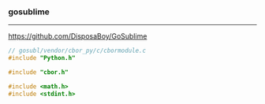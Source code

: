 ### gosublime
---
https://github.com/DisposaBoy/GoSublime

```c
// gosubl/vendor/cbor_py/c/cbormodule.c
#include "Python.h"

#include "cbor.h"

#include <math.h>
#include <stdint.h>












```

```
```

```
```



